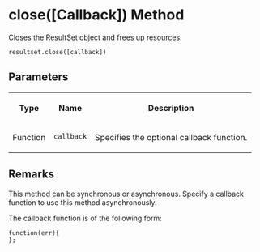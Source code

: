 <!-- loio38ec278e690144219acbb0d44da23a8b -->

# close\(\[Callback\]\) Method

Closes the ResultSet object and frees up resources.



```
resultset.close([callback])
```



<a name="loio38ec278e690144219acbb0d44da23a8b__section_adq_rtx_rz"/>

## Parameters


<table>
<tr>
<th valign="top">

Type



</th>
<th valign="top">

Name



</th>
<th valign="top">

Description



</th>
</tr>
<tr>
<td valign="top">

Function



</td>
<td valign="top">

 `callback` 



</td>
<td valign="top">

Specifies the optional callback function.



</td>
</tr>
</table>



<a name="loio38ec278e690144219acbb0d44da23a8b__section_hw3_ckz_xrb"/>

## Remarks

This method can be synchronous or asynchronous. Specify a callback function to use this method asynchronously.

The callback function is of the following form:

```
function(err){
};
```

